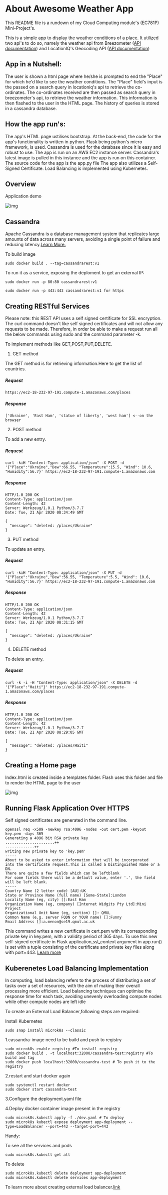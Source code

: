 # About Awesome Weather App

This README file is a rundown of my Cloud Computing module's (EC781P) Mini-Project's.

This is a simple app to display the weather conditions of a place. It utilized two api's to do so, namely the weather api from Breezometer ([API documentation](https://docs.breezometer.com/weather-api/v1/)) and LocationIQ's Geocoding API ([API documentation](https://locationiq.com/docs)) 

## App in a Nutshell:

The user is shown a html page where he/she is prompted to end the "Place" for which he'd like to see the weather conditions.
The "Place" field's input is the passed on a search query in locationiq's api to retrieve the co-ordinates.
The co-ordinates received are then passed as search query in breezometer's api, to retrieve the weather information.
This information is then flashed to the user in the HTML page.
The history of queries is stored in a cassandra database.

## How the app run's:

The app's HTML page ustilises bootstrap.
At the back-end, the code for the app's functionality is written in python. 
Flask being python's micro framework, is used.
Cassandra is used for the database since it is easy and robust to use.
The app is run on an AWS EC2 instance server. Cassandra's latest image is pulled in this instance and the app is run on this container.
The source code for the app is the app.py file
The app also utilizes a Self-Signed Certificate.
Load Balancing is implemented using Kubernetes.

## Overview

Application demo

![img](/demo.PNG)

## Cassandra 

Apache Cassandra is a database management system that replicates large amounts of data across many servers, avoiding a single point of failure and reducing latency.[Learn More.](https://cassandra.apache.org/)

To build image
```
sudo docker build . --tag=cassandrarest:v1
```
To run it as a service, exposing the deploment to get an external IP:
```
sudo docker run -p 80:80 cassandrarest:v1
```
```
sudo docker run -p 443:443 cassandrarest:v1 for https
```

## Creating RESTful Services

Please note: this REST API uses a self signed certificate for SSL encryption. The curl command doesn't like self signed certificates and will not allow any requests to be made. Therefore, in order be able to make a request run all the below commands using sudo and the command parameter -k.

To implement methods like GET,POST,PUT,DELETE.

1. GET method

The GET method is for retrieving information.Here to get the list of countries.
##### Request
```GET /
https://ec2-18-232-97-191.compute-1.amazonaws.com/places
```
##### Response
```
['Ukraine', 'East Ham', 'statue of liberty', 'west ham'] <--on the browser
```
2. POST method

To add a new entry.

##### Request
```POST /
curl -kiH "Content-Type: application/json" -X POST -d '{"Place":"Ukraine","Dew":66.55, "Temperature":15.5, "Wind": 10.6, "Humidity":56.7}' https://ec2-18-232-97-191.compute-1.amazonaws.com
```
##### Response
```
HTTP/1.0 200 OK
Content-Type: application/json
Content-Length: 42
Server: Werkzeug/1.0.1 Python/3.7.7
Date: Tue, 21 Apr 2020 08:34:49 GMT

{
  "message": "deleted: /places/Ukraine"
}
```
3. PUT method

To update an entry.
##### Request
```PUT /
curl -kiH "Content-Type: application/json" -X PUT -d '{"Place":"Ukraine","Dew":56.55, "Temperature":5.5, "Wind": 10.6, "Humidity":56.7}' https://ec2-18-232-97-191.compute-1.amazonaws.com
```
##### Response
```
HTTP/1.0 200 OK
Content-Type: application/json
Content-Length: 42
Server: Werkzeug/1.0.1 Python/3.7.7
Date: Tue, 21 Apr 2020 08:31:15 GMT

{
  "message": "deleted: /places/Ukraine"
}
```
4. DELETE method

To delete an entry.
##### Request
```DELETE/
curl -k -i -H "Content-Type: application/json" -X DELETE -d '{"Place":"Haiti"}' https://ec2-18-232-97-191.compute-1.amazonaws.com/places
```
##### Response
```
HTTP/1.0 200 OK
Content-Type: application/json
Content-Length: 42
Server: Werkzeug/1.0.1 Python/3.7.7
Date: Tue, 21 Apr 2020 08:29:05 GMT

{
  "message": "deleted: /places/Haiti"
}
```
## Creating a Home page

Index.html is created inside a templates folder. Flash uses this folder and file to render the HTML page to the user

![img](/home.PNG)

## Running Flask Application Over HTTPS

Self signed certificates are generated in the command line.
```
openssl req -x509 -newkey rsa:4096 -nodes -out cert.pem -keyout key.pem -days 365
Generating a 4096 bit RSA private key
......................++
.............++
writing new private key to 'key.pem'
-----
About to be asked to enter information that will be incorporated
into the certificate request.This is called a Distinguished Name or a DN.
There are quite a few fields which can be leftblank
For some fields there will be a default value, enter '.', the field will be left blank.
-----
Country Name (2 letter code) [AU]:UK
State or Province Name (full name) [Some-State]:London
Locality Name (eg, city) []:East Ham
Organization Name (eg, company) [Internet Widgits Pty Ltd]:Mini Project
Organizational Unit Name (eg, section) []: QMUL
Common Name (e.g. server FQDN or YOUR name) []:Funny
Email Address []:a.menon@se19.qmul.ac.uk
```

This command writes a new certificate in cert.pem with its corresponding private key in key.pem, with a validity period of 365 days.
To use this new self-signed certificate in Flask application,ssl_context argument in app.run() is set with a tuple consisting of the certificate and private key files along with port=443.
[Learn more](https://blog.miguelgrinberg.com/post/running-your-flask-application-over-https)

## Kuberenetes Load Balancing Implementation

In computing, load balancing refers to the process of distributing a set of tasks over a set of resources, with the aim of making their overall processing more efficient. Load balancing techniques can optimise the response time for each task, avoiding unevenly overloading compute nodes while other compute nodes are left idle

To create an External Load Balancer,following steps are required:

Install Kubernetes
```
sudo snap install microk8s --classic
```

  1.cassandra-image need to be build and push to registry
  ```
  sudo microk8s enable registry #To install registry
  sudo docker build . -t localhost:32000/cassandra-test:registry #To build and tag
  sudo docker push localhost:32000/cassandra-test # To push it to the registry
  ```

  2.restart and start docker again

  ````
  sudo systemctl restart docker 
  sudo docker start cassandra-test
  ````
  3.Configure the deployment.yaml file

  4.Deploy docker container image present in the registry 

  ```
  sudo microk8s.kubectl apply -f ./dev.yaml # To deploy
  sudo microk8s kubectl expose deployment app-deployment --type=LoadBalancer --port=443 --target-port=443
```
Handy:

 To see all the services and pods
 ```
 sudo microk8s.kubectl get all
 ```
 To delete 
 ```
 sudo microk8s.kubectl delete deployment app-deployment
 sudo microk8s.kubectl delete services app-deployment
 ```

To learn more about creating external load balancer.[link](https://kubernetes.io/docs/tasks/access-application-cluster/create-external-load-balancer/)
